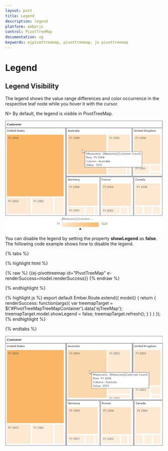```yaml
---
layout: post
title: Legend
description: legend
platform: emberjs
control: PivotTreeMap
documentation: ug
keywords: ejpivottreemap, pivottreemap, js pivottreemap
---
```


# Legend

## Legend Visibility

The legend shows the value range differences and color occurrence in the respective leaf node while you hover it with the cursor.

N> By default, the legend is visible in PivotTreeMap.

![](Legend_images/Legend_img1.png)

You can disable the legend by setting the property **showLegend** as **false**. The following code example shows how to disable the legend.

{% tabs %}

{% highlight html %}
	<div class="e-control">
	{% raw %}
	{{ej-pivottreemap id="PivotTreeMap" e-renderSuccess=model.renderSuccess}}
	{% endraw %}
	</div>
    
{% endhighlight %}

{% highlight js %}
    export default Ember.Route.extend({
        model() {
            return {
            renderSuccess: function(args){
                     var treemapTarget = $('#PivotTreeMapTreeMapContainer').data('ejTreeMap');
                     treemapTarget.model.showLegend = false;
                     treemapTarget.refresh();
                }
           }
        }
    });
{% endhighlight %}

{% endtabs %}

![](Legend_images/Legend_img2.png)